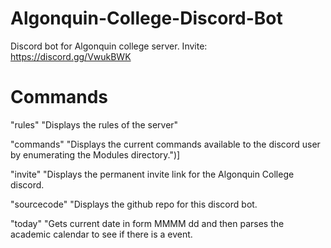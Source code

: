 # Algonquin-College-Discord-Bot 

Discord bot for Algonquin college server. Invite: https://discord.gg/VwukBWK

# Commands

"rules" "Displays the rules of the server"

"commands" "Displays the current commands available to the discord user by enumerating the Modules directory.")]

"invite" "Displays the permanent invite link for the Algonquin College discord.

"sourcecode" "Displays the github repo for this discord bot.

"today" "Gets current date in form MMMM dd and then parses the academic calendar to see if there is a event.
